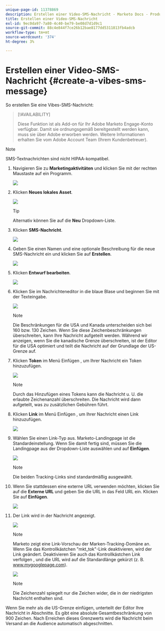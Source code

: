 ```yaml
---
unique-page-id: 11378869
description: Erstellen einer Video-SMS-Nachricht - Marketo Docs - Produktdokumentation
title: Erstellen einer Video-SMS-Nachricht
exl-id: 9ec0da97-7a80-4c40-be79-be08d7d1d9c1
source-git-commit: 88c4e844f7ce26b12bae8177dd5311813fb4adcb
workflow-type: tm+mt
source-wordcount: '374'
ht-degree: 3%

---
```


# Erstellen einer Video-SMS-Nachricht {#create-a-vibes-sms-message}

So erstellen Sie eine Vibes-SMS-Nachricht:

>[!AVAILABILITY]
>
>Diese Funktion ist als Add-on für Ihr Adobe Marketo Engage-Konto verfügbar. Damit sie ordnungsgemäß bereitgestellt werden kann, muss sie über Adobe erworben werden. Weitere Informationen erhalten Sie vom Adobe Account Team (Ihrem Kundenbetreuer).

>[!NOTE]
>
>SMS-Textnachrichten sind nicht HIPAA-kompatibel.

1. Navigieren Sie zu **Marketingaktivitäten** und klicken Sie mit der rechten Maustaste auf ein Programm.

   ![](assets/mobile-right-click-hand.jpg)

1. Klicken **Neues lokales Asset**.

   ![](assets/new-local-asset-hand.jpg)

   >[!TIP]
   >
   >Alternativ können Sie auf die **Neu** Dropdown-Liste.

1. Klicken **SMS-Nachricht**.

   ![](assets/new-local-asset-selection-hand.jpg)

1. Geben Sie einen Namen und eine optionale Beschreibung für die neue SMS-Nachricht ein und klicken Sie auf **Erstellen**.

   ![](assets/new-sms-message-offer-ends-soon-hands.jpg)

1. Klicken **Entwurf bearbeiten**.

   ![](assets/edit-draft-hand.jpg)

1. Klicken Sie im Nachrichteneditor in die blaue Blase und beginnen Sie mit der Texteingabe.

   ![](assets/message-text-pencil.jpg)

   >[!NOTE]
   >
   >Die Beschränkungen für die USA und Kanada unterscheiden sich bei 160 bzw. 130 Zeichen. Wenn Sie diese Zeichenbeschränkungen überschreiten, kann Ihre Nachricht aufgeteilt werden. Während wir anzeigen, wenn Sie die kanadische Grenze überschreiten, ist der Editor für die USA optimiert und teilt die Nachricht auf der Grundlage der US-Grenze auf.

1. Klicken **Token** im Menü Einfügen , um Ihrer Nachricht ein Token hinzuzufügen.

   ![](assets/add-token-real-hand.jpg)

   >[!NOTE]
   >
   >Durch das Hinzufügen eines Tokens kann die Nachricht u. U. die erlaubte Zeichenanzahl überschreiten. Die Nachricht wird dann aufgeteilt, was zu zusätzlichen Gebühren führt.

1. Klicken **Link** im Menü Einfügen , um Ihrer Nachricht einen Link hinzuzufügen.

   ![](assets/full-message-link-hand.jpg)

1. Wählen Sie einen Link-Typ aus. Marketo-Landingpage ist die Standardeinstellung. Wenn Sie damit fertig sind, müssen Sie die Landingpage aus der Dropdown-Liste auswählen und auf **Einfügen**.

   ![](assets/insert-link-real-hands.jpg)

   >[!NOTE]
   >
   >Die beiden Tracking-Links sind standardmäßig ausgewählt.

1. Wenn Sie stattdessen eine externe URL verwenden möchten, klicken Sie auf die **Externe URL** und geben Sie die URL in das Feld URL ein. Klicken Sie auf **Einfügen**.

   ![](assets/insert-link-url-hands.jpg)

1. Der Link wird in der Nachricht angezeigt.

   ![](assets/link-added.jpg)

   >[!NOTE]
   >
   >Marketo zeigt eine Link-Vorschau der Marken-Tracking-Domäne an. Wenn Sie das Kontrollkästchen &quot;mkt_tok&quot;-Link deaktivieren, wird der Link geändert. Deaktivieren Sie auch das Kontrollkästchen Link verfolgen , und die URL wird auf die Standardlänge gekürzt (z. B. www.mygooglepage.com).

   ![](assets/image2016-7-27-16-3a20-3a16.png)

   >[!NOTE]
   >
   >Die Zeichenzahl spiegelt nur die Zeichen wider, die in der niedrigsten Nachricht enthalten sind.

Wenn Sie mehr als die US-Grenze einfügen, unterteilt der Editor Ihre Nachricht in Abschnitte. Es gibt eine absolute Gesamtbeschränkung von 900 Zeichen. Nach Erreichen dieses Grenzwerts wird die Nachricht beim Versand an die Audience automatisch abgeschnitten.

